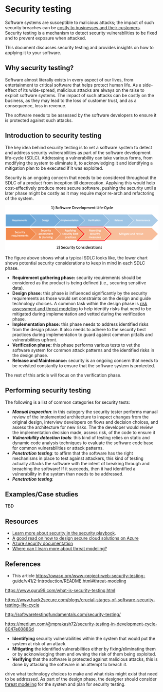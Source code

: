 # Security testing

Software systems are susceptible to malicious attacks; the impact of such security breaches can be
[costly to businesses and their customers](https://en.wikipedia.org/wiki/List_of_data_breaches).
Security testing is a mechanism to detect security vulnerabilities to be fixed and to prevent exposure when attacked.

This document discusses security testing and provides insights on how to applying it to your software.

<!-- markdownlint-disable -->
## Why security testing?
<!-- markdownlint-restore -->

Software almost literally exists in every aspect of our lives, from entertainment to critical software that helps protect human life.
As a side-effect of its wide-spread, malicious attacks are always on the raise to exploit software systems.
The impact of such attacks can be costly on the business,
as they may lead to the loss of customer trust, and as a consequence, loss in revenue.

The software needs to be assessed by the software developers to ensure it is protected against such attacks.

## Introduction to security testing

The key idea behind security testing is to vet a software system to detect and address security vulnerabilities as part of the software development life-cycle (SDLC).
Addressing a vulnerability can take various forms, from modifying the system to eliminate it, to acknowledging it and identifying a mitigation plan to be executed if it was exploited.

Security is an ongoing concern that needs to be considered throughout the SDLC of a product from inception till deprecation.
Applying this would help cost-effectively produce more secure software,
pushing the security until a later phase might be costly as it may require major re-arch and refactoring of the system.

![Security testing process](./Docs/SDLC_w_SC.png)

The figure above shows what a typical SDLC looks like, the lower chart shows potential security considerations to keep in mind in each SDLC phase.

* **Requirement gathering phase:** security requirements should be considered as the product is being defined (i.e., securing sensitive data).
* **Design phase:** this phase is influenced significantly by the security requirements as those
would set constraints on the design and guide technology choices. A common task within the design phase is [risk assessment and threat modeling](https://owasp.org/www-project-web-security-testing-guide/v41/2-Introduction/README.html#threat-modeling) to help identify risks that need to be mitigated during implementation and vetted during the verification phase.
* **Implementation phase:** this phase needs to address identified risks from the design phase. It also needs to adhere to the security best practices during implementation to guard against common pitfalls and vulnerabilities upfront.
* **Verification phase:** this phase performs various tests to vet the software system for common attack patterns and the identified risks in the design phase.
* **Release and Maintenance:** security is an ongoing concern that needs to be revisited constantly to ensure that the software system is protected.

The rest of this article will focus on the verification phase.

## Performing security testing

The following is a list of common categories for security tests:

* **_Manual inspection_**: in this category the security tester performs manual review of the implemented architecture to inspect changes from the original design, interview developers on flows and decision choices, and assess the architecture for new risks. The the developer would review the implementation decision made, assess risk,  of the code to ensure it
* **_Vulnerability detection tools_**: this kind of testing relies on static and dynamic code analysis techniques to evaluate the software code base for common vulnerabilities or attack patterns.
* **_Penetration testing_**: to affirm that the software has the right mechanisms in place to test against attackers, this kind of testing actually attacks the software with the intent of breaking through and breaching the software! If it succeeds, then it had identified a vulnerability in the system than needs to be addressed.
* **_Penetration testing_**:

## Examples/Case studies

TBD

## Resources

* [Learn more about security in the security playbook](../../security/README.md).
* [A good read on how to design secure cloud solutions on Azure](https://docs.microsoft.com/en-us/azure/security/develop/secure-design)
* [Azure security documentation](https://docs.microsoft.com/en-us/azure/security/)
* [Where can I learn more about threat modeling?](https://martinfowler.com/articles/agile-threat-modelling.html#:~:text=Threat%20modelling%20is%20a%20risk,to%20build%20security%20into%20software)

## References

* This article
<https://owasp.org/www-project-web-security-testing-guide/v41/2-Introduction/README.html#threat-modeling>

<https://www.guru99.com/what-is-security-testing.html>

<https://www.hack2secure.com/blogs/crucial-stages-of-software-security-testing-life-cycle>

<http://softwaretestingfundamentals.com/security-testing/>

<https://medium.com/@mprakash72/security-testing-in-development-cycle-8047e60886d>

* **Identifying** security vulnerabilities within the system that would put the system at risk of an attack.
* **Mitigating** the identified vulnerabilities either by fixing/eliminating them or by acknowledging them and owning the risk of them being exploited.
* **Verifying** that the software is protected against malicious attacks, this is done by attacking the software in an attempt to breach it.

drive what technology choices to make and what risks might exist that need to be addressed.
As part of the design phase, the designer should consider
[threat modeling](https://owasp.org/www-project-web-security-testing-guide/v41/2-Introduction/README.html#threat-modeling) for the system and plan for security testing.
